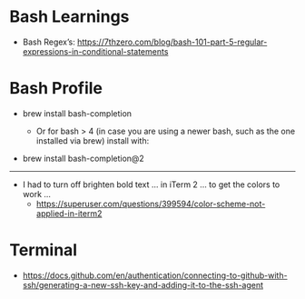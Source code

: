 
# Bash Learnings
- Bash Regex’s: https://7thzero.com/blog/bash-101-part-5-regular-expressions-in-conditional-statements

# Bash Profile
- brew install bash-completion
	- Or for bash > 4 (in case you are using a newer bash, such as the one installed via brew) install with: 

- brew install bash-completion@2
------------------------------------------------------------

- I had to turn off brighten bold text … in iTerm 2 … to get the colors to work ...
	- https://superuser.com/questions/399594/color-scheme-not-applied-in-iterm2

# Terminal 

- https://docs.github.com/en/authentication/connecting-to-github-with-ssh/generating-a-new-ssh-key-and-adding-it-to-the-ssh-agent